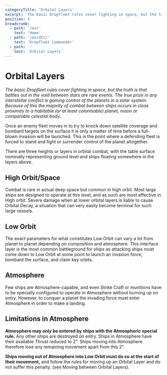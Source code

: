 ```yaml
---
categoryTitle: 'Orbital Layers'
excerpt: 'The basic Dropfleet rules cover fighting in space, but the truth is that battles out in the void between stars are rare events.'
position: 4
breadcrumb:
  - path: '/en/'
    text: 'Home'
  - path: '/en/dfc/'
    text: 'Dropfleet Commander'
  - path: ''
    text: 'Orbital Layers'
---
```


# Orbital Layers

_The basic Dropfleet rules cover fighting in space, but the truth is that battles out in the void between stars are rare events. The true prize in any interstellar conflict is gaining control of the planets in a solar system. Because of this the majority of combat between ships occurs in close proximity to a habitable (or at least colonisable) planet, moon or comparable celestial body._

Once an enemy fleet moves in to try to knock down satellite coverage and bombard targets on the surface it is only a matter of time before a full-blown invasion will be launched. This is the point where a defending fleet is forced to stand and fight or surrender control of the planet altogether.

There are three  heights  or layers in orbital combat, with the table surface nominally representing ground level and ships floating somewhere in the layers above.

## High Orbit/Space

Combat is rare in actual deep space but common in high orbit. Most large ships are designed to operate at this level, and as such are most effective in High orbit. Severe damage when at lower orbital layers is liable to cause Orbital Decay, a situation that can very easily become terminal for such large vessels.

## Low Orbit

The exact parameters for what constitutes Low Orbit can vary a lot from planet to planet depending on composition and atmosphere. This  interface  layer is the most common battleground for ships as attacking ships must come down to Low Orbit at some point to launch an invasion force, bombard the surface, and claim key orbits.

## Atmosphere

Few ships are Atmosphere-capable, and even Strike Craft or munitions have to be specially configured to operate in Atmosphere without burning up on entry. However, to conquer a planet the invading force must enter Atmosphere in order to make a landing.

## Limitations in Atmosphere

**Atmosphere may only be entered by ships with the Atmospheric special rule.** Any other ships are destroyed on entry. Ships in Atmosphere have their available Thrust reduced to 2". Ships moving into Atmosphere therefore lose any remaining movement apart from this 2".

**Ships moving out of Atmosphere into Low Orbit must do so at the start of their movement,** and follow the rules for moving up an Orbital Layer and do not suffer this penalty. (see Moving between Orbital Layers).
